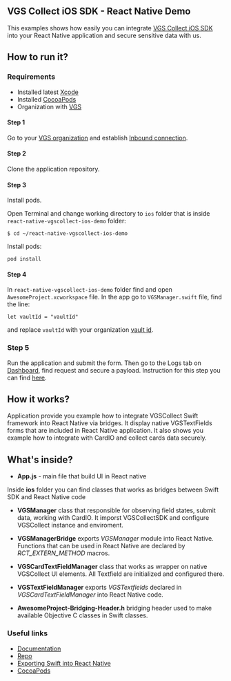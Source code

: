 ## VGS Collect iOS SDK - React Native Demo

This examples shows how easily you can integrate <a href="https://github.com/verygoodsecurity/vgs-collect-ios">VGS Collect iOS SDK</a> 
into your React Native application and secure sensitive data with us.

## How to run it?

### Requirements

- Installed latest <a href="https://apps.apple.com/us/app/xcode/id497799835?mt=12" target="_blank">Xcode</a>
- Installed <a href="https://guides.cocoapods.org/using/getting-started.html#installation" target="_blank">CocoaPods</a>
- Organization with <a href="https://www.verygoodsecurity.com/">VGS</a>


#### Step 1

Go to your <a href="https://dashboard.verygoodsecurity.com/" target="_blank">VGS organization</a> and establish <a href="https://www.verygoodsecurity.com/docs/getting-started/quick-integration#securing-inbound-connection" target="_blank">Inbound connection</a>. 

#### Step 2

Clone the application repository.

#### Step 3

Install pods.

Open Terminal and change working directory to `ios` folder that is inside `react-native-vgscollect-ios-demo` folder:

`$ cd ~/react-native-vgscollect-ios-demo`

Install pods:

`pod install`


#### Step 4

In `react-native-vgscollect-ios-demo` folder find and open `AwesomeProject.xcworkspace` file.
In the app go to `VGSManager.swift` file, find the line:

`let vaultId = "vaultId"`

and replace `vaultId` with your organization
 <a href="https://www.verygoodsecurity.com/docs/terminology/nomenclature#vault" target="_blank">vault id</a>. 
 
### Step 5 

Run the application and submit the form. 
Then go to the Logs tab on <a href="http://dashboard.verygoodsecurity.com" target="_blank">Dashboard</a>, find request and secure a payload. 
Instruction for this step you can find <a href="https://www.verygoodsecurity.com/docs/getting-started/quick-integration#securing-inbound-connection" target="_blank">here</a>.


## How it works?

Application provide you example how to integrate VGSCollect Swift framework into React Native via bridges.
It display native VGSTextFields forms that are included in React Native application.
It also shows you example how to integrate with CardIO and collect cards data securely.

## What's inside?

- **App.js** - main file that build UI in React native

Inside **ios** folder you can find classes that works as bridges between Swift SDK and React Native code

- **VGSManager** class that responsible for observing field states, submit data, working with CardIO. It imporst VGSCollectSDK and configure VGSCollect instance and enviroment.
- **VGSManagerBridge** exports *VGSManager* module into React Native. Functions that can be used in React Native are declared by *RCT_EXTERN_METHOD* macros.

- **VGSCardTextFieldManager** class that works as wrapper on native VGSCollect UI elements. All Textfield are initialized and configured there.
- **VGSTextFieldManager** exports *VGSTextfields* declared in *VGSCardTextFieldManager* into React Native code.

- **AwesomeProject-Bridging-Header.h** bridging header used to make available Objective C classes in Swift classes.


### Useful links
 
- <a href="https://www.verygoodsecurity.com/docs/vgs-collect/ios-sdk/index" target="_blank">Documentation</a> 
- <a href="https://github.com/verygoodsecurity/vgs-collect-ios" target="_blank">Repo</a> 
- <a href="https://facebook.github.io/react-native/docs/native-modules-ios#exporting-swift" target="_blank">Exporting Swift into React Native</a> 
- <a href="http://cocoapods.org/pods/VGSCollectSDK" target="_blank">CocoaPods</a> 

